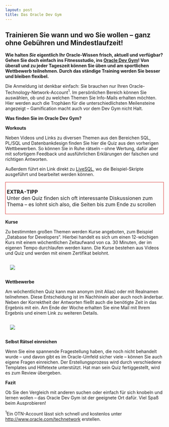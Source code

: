 ```yaml
---
layout: post
title: Das Oracle Dev Gym
---
```


<h2>Trainieren Sie wann und wo Sie wollen – ganz ohne Gebühren und Mindestlaufzeit!</h2>

<p><strong>Wie halten <em>Sie</em> eigentlich Ihr Oracle-Wissen frisch, aktuell und verfügbar? Gehen Sie doch einfach ins Fitnessstudio, ins <a href="https://devgym.oracle.com/" target="_blank" rel="noopener">Oracle Dev Gym</a>! Von überall und zu jeder Tageszeit können Sie üben und am sportlichen Wettbewerb teilnehmen. Durch das ständige Training werden Sie besser und bleiben flexibel.</strong></p>
<p>Die Anmeldung ist denkbar einfach: Sie brauchen nur Ihren Oracle-Technology-Network-Account<sup>1</sup>. Im persönlichen Bereich können Sie auswählen, ob und zu welchen Themen Sie Info-Mails erhalten möchten. Hier werden auch die Trophäen für die unterschiedlichsten Meilensteine angezeigt – Gamification macht auch vor dem Dev Gym nicht Halt.</p>
<p><strong>Was finden Sie im Oracle Dev Gym?</strong></p>
<p><strong>Workouts</strong></p>
<p>Neben Videos und Links zu diversen Themen aus den Bereichen SQL, PL/SQL und Datenbankdesign finden Sie hier die Quiz aus den vorherigen Wettbewerben. So können Sie in Ruhe rätseln – ohne Wertung, dafür aber mit sofortigem Feedback und ausführlichen Erklärungen der falschen und richtigen Antworten.</p>
<p>Außerdem führt ein Link direkt zu <a href="https://livesql.oracle.com/apex/livesql/file/index.html" target="_blank" rel="noopener">LiveSQL</a>, wo die Beispiel-Skripte ausgeführt und bearbeitet werden können.</p>
<table>
<tbody>
<tr>
<td style="border: 1px solid #d62924; padding: 4px;">
<p><strong>EXTRA-TIPP</strong> <br>Unter den Quiz finden sich oft interessante Diskussionen zum Thema – es lohnt sich also, die Seiten bis zum Ende zu scrollen</p>
</td>
</tr>
</tbody>
</table>
<p><strong>Kurse</strong></p>
<p>Zu bestimmten großen Themen werden Kurse angeboten, zum Beispiel „Database for Developers“. Hierbei handelt es sich um einen 12-wöchigen Kurs mit einem wöchentlichen Zeitaufwand von ca. 30 Minuten, der im eigenen Tempo durchlaufen werden kann. Die Kurse bestehen aus Videos und Quiz und werden mit einem Zertifikat belohnt.</p>
<img src="{{site.url}}/sqldeveloper/images/Screenshot Oracle Dev Gym - Classes.PNG" style="margin: 15px;"/>
<p><strong>Wettbewerbe</strong></p>
<p>Am wöchentlichen Quiz kann man anonym (mit Alias) oder mit Realnamen teilnehmen. Diese Entscheidung ist im Nachhinein aber auch noch änderbar. Neben der Korrektheit der Antworten fließt auch die benötigte Zeit in das Ergebnis mit ein. Am Ende der Woche erhalten Sie eine Mail mit Ihrem Ergebnis und einem Link zu weiteren Details.</p>
<img src="{{site.url}}/sqldeveloper/images/Screenshot Oracle Dev Gym - Tournaments.PNG" style="margin: 15px;"/>
<p><strong>Selbst Rätsel einreichen</strong></p>
<p>Wenn Sie eine spannende Fragestellung haben, die noch nicht behandelt wurde – und davon gibt es im Oracle-Umfeld sicher viele – können Sie auch eigene Fragen einreichen. Der Erstellungsprozess wird durch verschiedene Templates und Hilfetexte unterstützt. Hat man sein Quiz fertiggestellt, wird es zum Review übergeben.</p>
<p><strong>Fazit</strong></p>
<p>Ob Sie den Vergleich mit anderen suchen oder einfach für sich knobeln und lernen wollen – das Oracle Dev Gym ist der geeignete Ort dafür. Viel Spaß beim Ausprobieren!</p>
<p><sup>1</sup>Ein OTN-Account lässt sich schnell und kostenlos unter <a href="http://www.oracle.com/technetwork" target="_blank" rel="noopener">http://www.oracle.com/technetwork</a> erstellen.</p>
